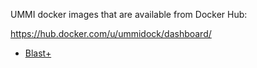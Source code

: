 UMMI docker images that are available from Docker Hub:

<https://hub.docker.com/u/ummidock/dashboard/>

* [Blast+](https://github.com/B-UMMI/docker-images/tree/master/blast)
